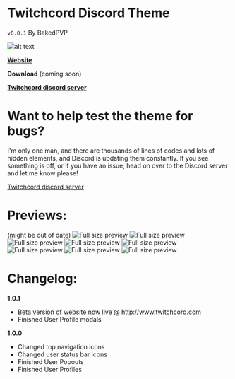 # Twitchcord Discord Theme
`v0.0.1` By BakedPVP

![alt text](http://www.dperolio.com/Twitchcord/images/verified5.png "Twitchcord")

**[Website](http://www.twitchcord.com)**

**Download** (coming soon)

**[Twitchcord discord server](https://discord.me/twitchcord)**

# Want to help test the theme for bugs?
I'm only one man, and there are thousands of lines of codes
and lots of hidden elements, and Discord is updating
them constantly. If you see something is off, or if you have
an issue, head on over to the Discord server and let me know
please!

[Twitchcord discord server](https://discord.me/twitchcord)

# Previews:
(might be out of date)
![Full size preview](http://www.dperolio.com/Twitchcord/images/preview-1.jpg)
![Full size preview](http://www.dperolio.com/Twitchcord/images/preview-2.jpg)
![Full size preview](http://www.dperolio.com/Twitchcord/images/preview-3.jpg)
![Full size preview](http://www.dperolio.com/Twitchcord/images/preview-4.jpg)
![Full size preview](http://www.dperolio.com/Twitchcord/images/preview-5.jpg)
![Full size preview](http://www.dperolio.com/Twitchcord/images/preview-6.jpg)
![Full size preview](http://www.dperolio.com/Twitchcord/images/preview-7.jpg)
![Full size preview](http://www.dperolio.com/Twitchcord/images/preview-8.jpg)


# Changelog:
**1.0.1**
- Beta version of website now live @ http://www.twitchcord.com
- Finished User Profile modals

**1.0.0**
- Changed top navigation icons
- Changed user status bar icons
- Finished User Popouts
- Finished User Profiles